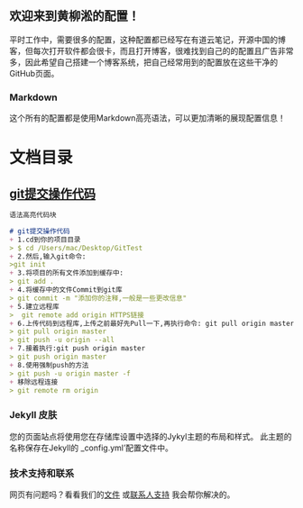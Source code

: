 ## 欢迎来到黄柳淞的配置！

平时工作中，需要很多的配置，这种配置都已经写在有道云笔记，开源中国的博客，但每次打开软件都会很卡，而且打开博客，很难找到自己的的配置且广告非常多，因此希望自己搭建一个博客系统，把自己经常用到的配置放在这些干净的GitHub页面。

### Markdown

这个所有的配置都是使用Markdown高亮语法，可以更加清晰的展现配置信息！


# 文档目录
## [git提交操作代码](/git/git.md)

```markdown
语法高亮代码块

# git提交操作代码
+ 1.cd到你的项目目录
> $ cd /Users/mac/Desktop/GitTest  
+ 2.然后,输入git命令:
>git init  
+ 3.将项目的所有文件添加到缓存中:
> git add .  
+ 4.将缓存中的文件Commit到git库
> git commit -m "添加你的注释,一般是一些更改信息"
+ 5.建立远程库
>  git remote add origin HTTPS链接
+ 6.上传代码到远程库,上传之前最好先Pull一下,再执行命令: git pull origin master
> git pull origin master  
> git push -u origin --all
+ 7.接着执行:git push origin master
> git push origin master  
+ 8.使用强制push的方法
> git push -u origin master -f
+ 移除远程连接
> git remote rm origin
```


### Jekyll 皮肤

您的页面站点将使用您在存储库设置中选择的Jykyl主题的布局和样式。 此主题的名称保存在Jekyll的 _config.yml’配置文件中。

### 技术支持和联系

网页有问题吗？看看我们的[文件](https://help.github.com/categories/github-pages-basics/) 或[联系人支持](https://github.com/contact) 我会帮你解决的。
